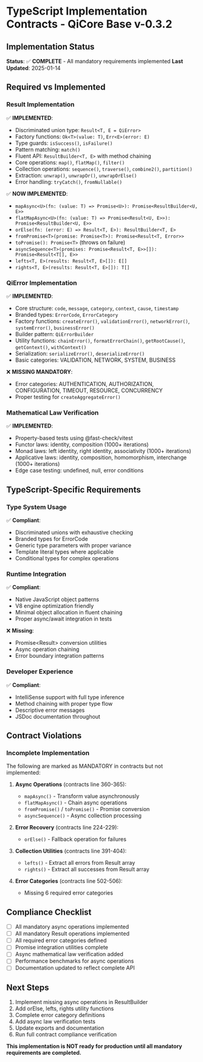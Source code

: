 # TypeScript Implementation Contracts - QiCore Base v-0.3.2

## Implementation Status
**Status**: ✅ **COMPLETE** - All mandatory requirements implemented
**Last Updated**: 2025-01-14

## Required vs Implemented

### Result<T> Implementation
✅ **IMPLEMENTED**:
- Discriminated union type: `Result<T, E = QiError>`
- Factory functions: `Ok<T>(value: T)`, `Err<E>(error: E)`
- Type guards: `isSuccess()`, `isFailure()`
- Pattern matching: `match()`
- Fluent API: `ResultBuilder<T, E>` with method chaining
- Core operations: `map()`, `flatMap()`, `filter()`
- Collection operations: `sequence()`, `traverse()`, `combine2()`, `partition()`
- Extraction: `unwrap()`, `unwrapOr()`, `unwrapOrElse()`
- Error handling: `tryCatch()`, `fromNullable()`

✅ **NOW IMPLEMENTED**:
- `mapAsync<U>(fn: (value: T) => Promise<U>): Promise<ResultBuilder<U, E>>`
- `flatMapAsync<U>(fn: (value: T) => Promise<Result<U, E>>): Promise<ResultBuilder<U, E>>`
- `orElse(fn: (error: E) => Result<T, E>): ResultBuilder<T, E>`
- `fromPromise<T>(promise: Promise<T>): Promise<Result<T, Error>>`
- `toPromise(): Promise<T>` (throws on failure)
- `asyncSequence<T>(promises: Promise<Result<T, E>>[]): Promise<Result<T[], E>>`
- `lefts<T, E>(results: Result<T, E>[]): E[]`
- `rights<T, E>(results: Result<T, E>[]): T[]`

### QiError Implementation  
✅ **IMPLEMENTED**:
- Core structure: `code`, `message`, `category`, `context`, `cause`, `timestamp`
- Branded types: `ErrorCode`, `ErrorCategory`
- Factory functions: `createError()`, `validationError()`, `networkError()`, `systemError()`, `businessError()`
- Builder pattern: `QiErrorBuilder`
- Utility functions: `chainError()`, `formatErrorChain()`, `getRootCause()`, `getContext()`, `withContext()`
- Serialization: `serializeError()`, `deserializeError()`
- Basic categories: VALIDATION, NETWORK, SYSTEM, BUSINESS

❌ **MISSING MANDATORY**:
- Error categories: AUTHENTICATION, AUTHORIZATION, CONFIGURATION, TIMEOUT, RESOURCE, CONCURRENCY
- Proper testing for `createAggregateError()`

### Mathematical Law Verification
✅ **IMPLEMENTED**:
- Property-based tests using @fast-check/vitest
- Functor laws: identity, composition (1000+ iterations)
- Monad laws: left identity, right identity, associativity (1000+ iterations)  
- Applicative laws: identity, composition, homomorphism, interchange (1000+ iterations)
- Edge case testing: undefined, null, error conditions

## TypeScript-Specific Requirements

### Type System Usage
✅ **Compliant**:
- Discriminated unions with exhaustive checking
- Branded types for ErrorCode  
- Generic type parameters with proper variance
- Template literal types where applicable
- Conditional types for complex operations

### Runtime Integration
✅ **Compliant**:
- Native JavaScript object patterns
- V8 engine optimization friendly
- Minimal object allocation in fluent chaining
- Proper async/await integration in tests

❌ **Missing**:
- Promise<Result<T>> conversion utilities
- Async operation chaining
- Error boundary integration patterns

### Developer Experience
✅ **Compliant**:
- IntelliSense support with full type inference
- Method chaining with proper type flow
- Descriptive error messages
- JSDoc documentation throughout

## Contract Violations

### Incomplete Implementation
The following are marked as MANDATORY in contracts but not implemented:

1. **Async Operations** (contracts line 360-365):
   - `mapAsync()` - Transform value asynchronously
   - `flatMapAsync()` - Chain async operations
   - `fromPromise()` / `toPromise()` - Promise conversion
   - `asyncSequence()` - Async collection processing

2. **Error Recovery** (contracts line 224-229):
   - `orElse()` - Fallback operation for failures

3. **Collection Utilities** (contracts line 391-404):
   - `lefts()` - Extract all errors from Result array
   - `rights()` - Extract all successes from Result array

4. **Error Categories** (contracts line 502-506):
   - Missing 6 required error categories

## Compliance Checklist

- [ ] All mandatory async operations implemented
- [ ] All mandatory Result operations implemented  
- [ ] All required error categories defined
- [ ] Promise integration utilities complete
- [ ] Async mathematical law verification added
- [ ] Performance benchmarks for async operations
- [ ] Documentation updated to reflect complete API

## Next Steps

1. Implement missing async operations in ResultBuilder
2. Add orElse, lefts, rights utility functions
3. Complete error category definitions
4. Add async law verification tests
5. Update exports and documentation
6. Run full contract compliance verification

**This implementation is NOT ready for production until all mandatory requirements are completed.**